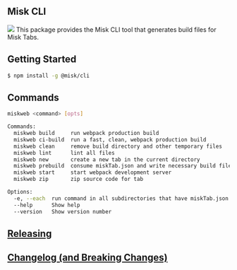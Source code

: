 ## Misk CLI

![](https://raw.githubusercontent.com/square/misk/master/misk.png)
This package provides the Misk CLI tool that generates build files for Misk Tabs.

## Getting Started

```bash
$ npm install -g @misk/cli
```

## Commands

```Bash
miskweb <command> [opts]

Commands:
  miskweb build     run webpack production build
  miskweb ci-build  run a fast, clean, webpack production build
  miskweb clean     remove build directory and other temporary files
  miskweb lint      lint all files
  miskweb new       create a new tab in the current directory
  miskweb prebuild  consume miskTab.json and write necessary build files
  miskweb start     start webpack development server
  miskweb zip       zip source code for tab

Options:
  -e, --each  run command in all subdirectories that have miskTab.json [boolean]
  --help      Show help                                                [boolean]
  --version   Show version number                                      [boolean]
```

## [Releasing](https://github.com/square/misk-web/blob/master/RELEASING.md)

## [Changelog (and Breaking Changes)](https://github.com/square/misk-web/blob/master/CHANGELOG.md)
